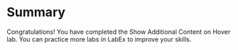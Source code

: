 # Summary

Congratulations! You have completed the Show Additional Content on Hover lab. You can practice more labs in LabEx to improve your skills.

